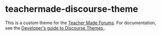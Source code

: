# teachermade-discourse-theme

This is a custom theme for the <a href="http://forum.teachermade.com">Teacher Made Forums</a>.
For documentation, see the <a href="https://meta.discourse.org/t/developer-s-guide-to-discourse-themes/93648">Developer&apos;s guide to Discourse Themes
</a>.